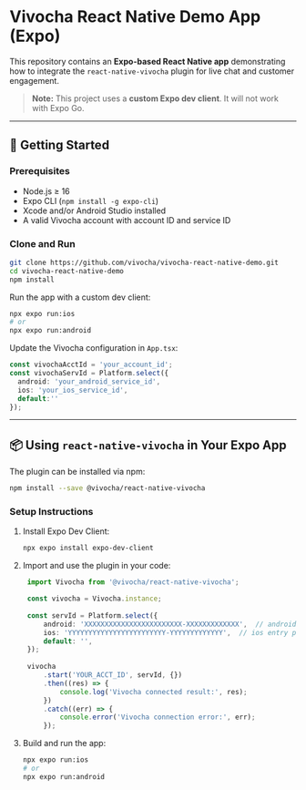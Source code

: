 # Vivocha React Native Demo App (Expo)

This repository contains an **Expo-based React Native app** demonstrating how to integrate the `react-native-vivocha` plugin for live chat and customer engagement.

> **Note:** This project uses a **custom Expo dev client**. It will not work with Expo Go.

---

## 🚀 Getting Started

### Prerequisites

- Node.js ≥ 16
- Expo CLI (`npm install -g expo-cli`)
- Xcode and/or Android Studio installed
- A valid Vivocha account with account ID and service ID

### Clone and Run

```sh
git clone https://github.com/vivocha/vivocha-react-native-demo.git
cd vivocha-react-native-demo
npm install
```

Run the app with a custom dev client:

```sh
npx expo run:ios
# or
npx expo run:android
```

Update the Vivocha configuration in `App.tsx`:

```ts
const vivochaAcctId = 'your_account_id';
const vivochaServId = Platform.select({
  android: 'your_android_service_id',
  ios: 'your_ios_service_id',
  default:''
});
```

---

## 📦 Using `react-native-vivocha` in Your Expo App

The plugin can be installed via npm:

```sh
npm install --save @vivocha/react-native-vivocha
```

### Setup Instructions

1. Install Expo Dev Client:

   ```sh
   npx expo install expo-dev-client
   ```

2. Import and use the plugin in your code:

   ```ts
    import Vivocha from '@vivocha/react-native-vivocha';

    const vivocha = Vivocha.instance;
    
    const servId = Platform.select({
        android: 'XXXXXXXXXXXXXXXXXXXXXXXX-XXXXXXXXXXXXX',  // android entry point Service ID
        ios: 'YYYYYYYYYYYYYYYYYYYYYYYY-YYYYYYYYYYYYY',  // ios entry point Service ID
        default: '',
    });
    
    vivocha
        .start('YOUR_ACCT_ID', servId, {})
        .then((res) => {
            console.log('Vivocha connected result:', res);
        })
        .catch((err) => {
            console.error('Vivocha connection error:', err);
        });
   ```

3. Build and run the app:

   ```sh
   npx expo run:ios
   # or
   npx expo run:android
   ```
